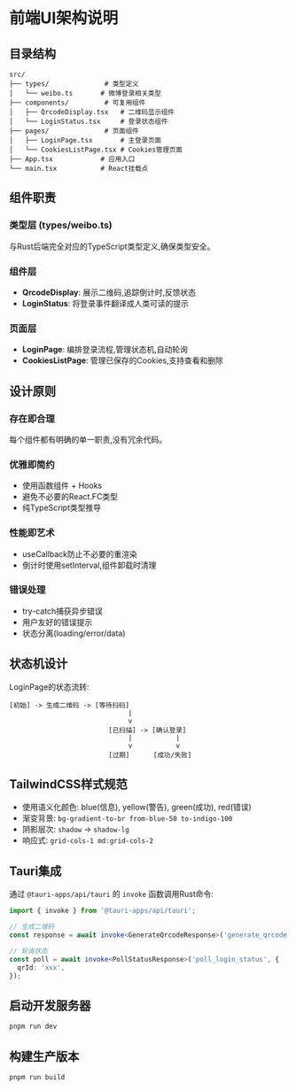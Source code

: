 # 前端UI架构说明

## 目录结构

```
src/
├── types/              # 类型定义
│   └── weibo.ts       # 微博登录相关类型
├── components/         # 可复用组件
│   ├── QrcodeDisplay.tsx   # 二维码显示组件
│   └── LoginStatus.tsx     # 登录状态组件
├── pages/              # 页面组件
│   ├── LoginPage.tsx       # 主登录页面
│   └── CookiesListPage.tsx # Cookies管理页面
├── App.tsx            # 应用入口
└── main.tsx           # React挂载点
```

## 组件职责

### 类型层 (types/weibo.ts)
与Rust后端完全对应的TypeScript类型定义,确保类型安全。

### 组件层
- **QrcodeDisplay**: 展示二维码,追踪倒计时,反馈状态
- **LoginStatus**: 将登录事件翻译成人类可读的提示

### 页面层
- **LoginPage**: 编排登录流程,管理状态机,自动轮询
- **CookiesListPage**: 管理已保存的Cookies,支持查看和删除

## 设计原则

### 存在即合理
每个组件都有明确的单一职责,没有冗余代码。

### 优雅即简约
- 使用函数组件 + Hooks
- 避免不必要的React.FC类型
- 纯TypeScript类型推导

### 性能即艺术
- useCallback防止不必要的重渲染
- 倒计时使用setInterval,组件卸载时清理

### 错误处理
- try-catch捕获异步错误
- 用户友好的错误提示
- 状态分离(loading/error/data)

## 状态机设计

LoginPage的状态流转:
```
[初始] -> 生成二维码 -> [等待扫码]
                              |
                              v
                         [已扫描] -> [确认登录]
                              |           |
                              v           v
                         [过期]      [成功/失败]
```

## TailwindCSS样式规范

- 使用语义化颜色: blue(信息), yellow(警告), green(成功), red(错误)
- 渐变背景: `bg-gradient-to-br from-blue-50 to-indigo-100`
- 阴影层次: `shadow` -> `shadow-lg`
- 响应式: `grid-cols-1 md:grid-cols-2`

## Tauri集成

通过 `@tauri-apps/api/tauri` 的 `invoke` 函数调用Rust命令:

```typescript
import { invoke } from '@tauri-apps/api/tauri';

// 生成二维码
const response = await invoke<GenerateQrcodeResponse>('generate_qrcode');

// 轮询状态
const poll = await invoke<PollStatusResponse>('poll_login_status', {
  qrId: 'xxx',
});
```

## 启动开发服务器

```bash
pnpm run dev
```

## 构建生产版本

```bash
pnpm run build
```
